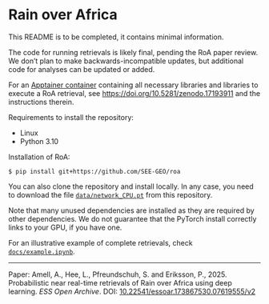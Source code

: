 # Rain over Africa

This README is to be completed, it contains minimal information.

The code for running retrievals is likely final, pending the RoA paper review. We don’t plan to make backwards-incompatible updates, but additional code for analyses can be updated or added.

For an [Apptainer container](https://apptainer.org/docs/admin/main/installation.html) containing all necessary libraries and libraries to execute a RoA retrieval, see https://doi.org/10.5281/zenodo.17193911 and the instructions therein.

Requirements to install the repository:
- Linux
- Python 3.10

Installation of RoA:
```
$ pip install git+https://github.com/SEE-GEO/roa
```

You can also clone the repository and install locally. In any case, you need to download the file [`data/network_CPU.pt`](data/network_CPU.pt) from this repository.

Note that many unused dependencies are installed as they are required by other dependencies. We do not guarantee that the PyTorch install correctly links to your GPU, if you have one.

For an illustrative example of complete retrievals, check [`docs/example.ipynb`](docs/example.ipynb).

---

Paper: Amell, A., Hee, L., Pfreundschuh, S. and Eriksson, P., 2025. Probabilistic near real-time retrievals of Rain over Africa using deep learning. *ESS Open Archive*. DOI: [10.22541/essoar.173867530.07619555/v2](https://doi.org/10.22541/essoar.173867530.07619555/v2)
